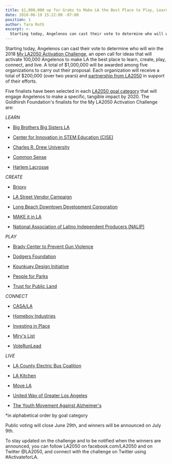 ```yaml
---
title: $1,000,000 up for Grabs to Make LA the Best Place to Play, Learn, Create, Connect, and Live
date: 2018-06-19 15:22:00 -07:00
position: 1
author: Tara Roth
excerpt: >-
  Starting today, Angelenos can cast their vote to determine who will win the 2018 My LA2050 Activation Challenge, an open call for ideas that will activate 100,000 Angelenos to make LA the best place to learn, create, play, connect, and live. A total of $1,000,000 will be awarded among five organizations to carry out their proposal. Each organization will receive a total of $200,000 (over two years) and partnership from LA2050 in support of their efforts.
---
```


Starting today, Angelenos can cast their vote to determine who will win the 2018 [My LA2050 Activation Challenge](https://activation.la2050.org/ "My LA2050 Activation Challenge"), an open call for ideas that will activate 100,000 Angelenos to make LA the best place to learn, create, play, connect, and live. A total of $1,000,000 will be awarded among five organizations to carry out their proposal. Each organization will receive a total of $200,000 (over two years) and [partnership from LA2050](https://activation.la2050.org/about/#la2050-partnership "partnership from LA2050") in support of their efforts.

Five finalists have been selected in each [LA2050 goal category](https://activation.la2050.org/about/#goals "LA2050 goal category") that will engage Angelenos to make a specific, tangible impact by 2020. The Goldhirsh Foundation's finalists for the My LA2050 Activation Challenge are:

_LEARN_

*   [Big Brothers Big Sisters LA](https://activation.la2050.org/learn/big-brothers-big-sisters-of-greater-los-angeles/)
    
*   [Center for Innovation in STEM Education (CISE)](https://activation.la2050.org/learn/center-for-innovation-in-stem-education-cise/)
    
*   [Charles R. Drew University](https://activation.la2050.org/learn/charles-r-drew-university-of-medicine-and-science/)
    
*   [Common Sense](https://activation.la2050.org/learn/common-sense/)
    
*   [Harlem Lacrosse](https://activation.la2050.org/learn/harlem-lacrosse-los-angeles/)
    

_CREATE_

*   [Brioxy](https://activation.la2050.org/create/brioxy/)
    
*   [LA Street Vendor Campaign](https://activation.la2050.org/create/east-la-community-corporation-elacc/)
    
*   [Long Beach Downtown Development Corporation](https://activation.la2050.org/create/long-beach-downtown-development-corporation/)
    
*   [MAKE it in LA](https://activation.la2050.org/create/make-it-in-la/)
    
*   [National Association of Latino Independent Producers (NALIP)](https://activation.la2050.org/create/national-association-of-latino-independent-producers-nalip/)
    

_PLAY_

*   [Brady Center to Prevent Gun Violence](https://activation.la2050.org/play/the-brady-center-to-prevent-gun-violence/)
    
*   [Dodgers Foundation](https://activation.la2050.org/play/los-angeles-dodgers-foundation/)
    
*   [Kounkuey Design Initiative](https://activation.la2050.org/play/kounkuey-design-initiative/)
    
*   [People for Parks](https://activation.la2050.org/play/people-for-parks/)
    
*   [Trust for Public Land](https://activation.la2050.org/play/the-trust-for-public-land/)
    

_CONNECT_

*   [CASA/LA](https://activation.la2050.org/connect/casa-of-los-angeles/)
    
*   [Homeboy Industries](https://activation.la2050.org/connect/homeboy-industries/)
    
*   [Investing in Place](https://activation.la2050.org/connect/investing-in-place/)
    
*   [Miry's List](https://activation.la2050.org/connect/mirys-list/)
    
*   [VoteRunLead](https://activation.la2050.org/connect/voterunlead/)
    

_LIVE_

*   [LA County Electric Bus Coalition](https://activation.la2050.org/live/environment-california-research-policy-center/)
    
*   [LA Kitchen](https://activation.la2050.org/live/l-a-kitchen/)
    
*   [Move LA](https://activation.la2050.org/live/move-la-a-project-of-community-partners/)
    
*   [United Way of Greater Los Angeles](https://activation.la2050.org/live/united-way-of-greater-los-angeles/)
    
*   [The Youth Movement Against Alzheimer's](https://activation.la2050.org/live/undergraduate-gerontology-and-alzheimers-disease-awareness-association-dba-the-youth-movement-against-alzheimers/)
    

\*in alphabetical order by goal category

Public voting will close June 29th, and winners will be announced on July 9th.

To stay updated on the challenge and to be notified when the winners are announced, you can follow LA2050 on facebook.com/LA2050 and on Twitter @LA2050, and connect with the challenge on Twitter using #ActivateforLA.
